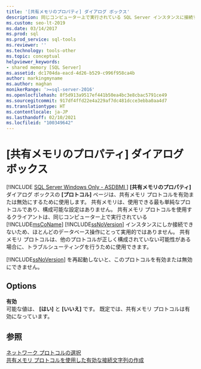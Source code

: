 ```yaml
---
title: '[共有メモリのプロパティ] ダイアログ ボックス'
description: 同じコンピューター上で実行されている SQL Server インスタンスに接続するためにクライアントによって使用される共有メモリ プロトコルを有効または無効にする方法について説明します。
ms.custom: seo-lt-2019
ms.date: 03/14/2017
ms.prod: sql
ms.prod_service: sql-tools
ms.reviewer: ''
ms.technology: tools-other
ms.topic: conceptual
helpviewer_keywords:
- shared memory [SQL Server]
ms.assetid: dc1704da-eacd-4d26-b529-c996f958ca4b
author: markingmyname
ms.author: maghan
monikerRange: '>=sql-server-2016'
ms.openlocfilehash: 8f5d913a9517ef441b50ea4bc3e8cbac5791ce49
ms.sourcegitcommit: 917df4ffd22e4a229af7dc481dcce3ebba0aa4d7
ms.translationtype: HT
ms.contentlocale: ja-JP
ms.lasthandoff: 02/10/2021
ms.locfileid: "100349642"
---
```

# <a name="shared-memory-properties"></a>[共有メモリのプロパティ] ダイアログ ボックス
[!INCLUDE [SQL Server Windows Only - ASDBMI ](../../includes/applies-to-version/sql-windows-only-asdbmi.md)]
  **[共有メモリのプロパティ]** ダイアログ ボックスの **[プロトコル]** ページは、共有メモリ プロトコルを有効または無効にするために使用します。 共有メモリは、使用できる最も単純なプロトコルであり、構成可能な設定はありません。 共有メモリ プロトコルを使用するクライアントは、同じコンピューター上で実行されている [!INCLUDE[msCoName](../../includes/msconame-md.md)] [!INCLUDE[ssNoVersion](../../includes/ssnoversion-md.md)] インスタンスにしか接続できないため、ほとんどのデータベース操作にとって実用的ではありません。 共有メモリ プロトコルは、他のプロトコルが正しく構成されていない可能性がある場合に、トラブルシューティングを行うために使用できます。  
  
 [!INCLUDE[ssNoVersion](../../includes/ssnoversion-md.md)] を再起動しないと、このプロトコルを有効または無効にできません。  
  
## <a name="options"></a>Options  
 **有効**  
 可能な値は、 **[はい]** と **[いいえ]** です。 既定では、共有メモリ プロトコルは有効になっています。  
  
## <a name="see-also"></a>参照  
 [ネットワーク プロトコルの選択](/previous-versions/sql/sql-server-2016/ms187892(v=sql.130))   
 [共有メモリ プロトコルを使用した有効な接続文字列の作成](../../tools/configuration-manager/creating-a-valid-connection-string-using-shared-memory-protocol.md)  
  
